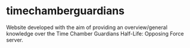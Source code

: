 # timechamberguardians

Website developed with the aim of providing an overview/general knowledge over the Time Chamber Guardians Half-Life: Opposing Force server.